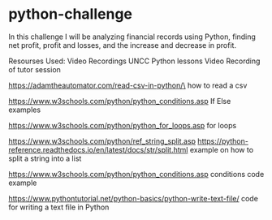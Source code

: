 # python-challenge
In this challenge I will be analyzing financial records using Python, finding net profit, profit and losses, and the increase and decrease in profit.

Resourses Used:
Video Recordings UNCC Python lessons
Video Recording of tutor session

https://adamtheautomator.com/read-csv-in-python/\
how to read a csv

https://www.w3schools.com/python/python_conditions.asp
If Else examples

https://www.w3schools.com/python/python_for_loops.asp
for loops


https://www.w3schools.com/python/ref_string_split.asp
https://python-reference.readthedocs.io/en/latest/docs/str/split.html
example on how to split a string into a list

https://www.w3schools.com/python/python_conditions.asp
conditions code example


https://www.pythontutorial.net/python-basics/python-write-text-file/
code for writing a text file in Python